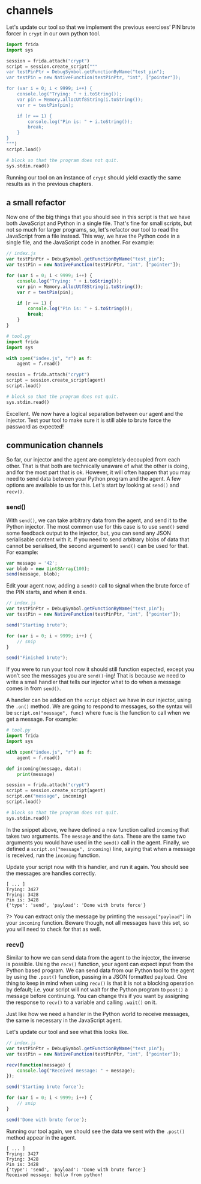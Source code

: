 # channels

Let's update our tool so that we implement the previous exercises’ PIN brute forcer in `crypt` in our own python tool.

```python
import frida
import sys

session = frida.attach("crypt")
script = session.create_script("""
var testPinPtr = DebugSymbol.getFunctionByName("test_pin");
var testPin = new NativeFunction(testPinPtr, "int", ["pointer"]);

for (var i = 0; i < 9999; i++) {
    console.log("Trying: " + i.toString());
    var pin = Memory.allocUtf8String(i.toString());
    var r = testPin(pin);

    if (r == 1) {
        console.log("Pin is: " + i.toString());
        break;
    }
}
""")
script.load()

# block so that the program does not quit.
sys.stdin.read()
```

Running our tool on an instance of `crypt` should yield exactly the same results as in the previous chapters.

## a small refactor

Now one of the big things that you should see in this script is that we have both JavaScript and Python in a single file. That's fine for small scripts, but not so much for larger programs, so, let's refactor our tool to read the JavaScript from a file instead. This way, we have the Python code in a single file, and the JavaScript code in another. For example:

```javascript
// index.js
var testPinPtr = DebugSymbol.getFunctionByName("test_pin");
var testPin = new NativeFunction(testPinPtr, "int", ["pointer"]);

for (var i = 0; i < 9999; i++) {
    console.log("Trying: " + i.toString());
    var pin = Memory.allocUtf8String(i.toString());
    var r = testPin(pin);

    if (r == 1) {
        console.log("Pin is: " + i.toString());
        break;
    }
}
```

```python
# tool.py
import frida
import sys

with open("index.js", "r") as f:
    agent = f.read()

session = frida.attach("crypt")
script = session.create_script(agent)
script.load()

# block so that the program does not quit.
sys.stdin.read()
```

Excellent. We now have a logical separation between our agent and the injector. Test your tool to make sure it is still able to brute force the password as expected!

## communication channels

So far, our injector and the agent are completely decoupled from each other. That is that both are technically unaware of what the other is doing, and for the most part that is ok. However, it will often happen that you may need to send data between your Python program and the agent. A few options are available to us for this. Let's start by looking at `send()` and `recv()`.

### send()

With `send()`, we can take arbitrary data from the agent, and send it to the Python injector. The most common use for this case is to use `send()` send some feedback output to the injector, but, you can send any JSON serialisable content with it. If you need to send arbitrary blobs of data that cannot be serialised, the second argument to `send()` can be used for that. For example:

```javascript
var message = '42';
var blob = new Uint8Array(100);
send(message, blob);
```

Edit your agent now, adding a `send()` call to signal when the brute force of the PIN starts, and when it ends.

```javascript
// index.js
var testPinPtr = DebugSymbol.getFunctionByName("test_pin");
var testPin = new NativeFunction(testPinPtr, "int", ["pointer"]);

send("Starting brute");

for (var i = 0; i < 9999; i++) {
    // snip
}

send("Finished brute");
```

If you were to run your tool now it should still function expected, except you won’t see the messages you are `send()`-ing! That is because we need to write a small handler that tells our injector what to do when a message comes in from `send()`.

A handler can be added on the `script` object we have in our injector, using the `.on()` method. We are going to respond to messages, so the syntax will be `script.on("message", func)` where `func` is the function to call when we get a message. For example:

```python
# tool.py
import frida
import sys

with open("index.js", "r") as f:
    agent = f.read()

def incoming(message, data):
    print(message)

session = frida.attach("crypt")
script = session.create_script(agent)
script.on("message", incoming)
script.load()

# block so that the program does not quit.
sys.stdin.read()
```

In the snippet above, we have defined a new function called `incoming` that takes two arguments. The `message` and the `data`. These are the same two arguments you would have used in the `send()` call in the agent.  Finally, we defined a `script.on("message", incoming)` line, saying that when a message is received, run the `incoming` function.

Update your script now with this handler, and run it again. You should see the messages are handles correctly.

```text
[ ... ]
Trying: 3427
Trying: 3428
Pin is: 3428
{'type': 'send', 'payload': 'Done with brute force'}
```

?> You can extract only the message by printing the `message["payload"]` in your `incoming` function. Beware though, not all messages have this set, so you will need to check for that as well.

### recv()

Similar to how we can send data from the agent to the injector, the inverse is possible. Using the `recv()` function, your agent can expect input from the Python based program. We can send data from our Python tool to the agent by using the `.post()` function, passing in a JSON formatted payload. One thing to keep in mind when using `recv()` is that it is not a blocking operation by default; i.e. your script will not wait for the Python program to `post()` a message before continuing. You can change this if you want by assigning the response to `recv()` to a variable and calling `.wait()` on it.

Just like how we need a handler in the Python world to receive messages, the same is necessary in the JavaScript agent.

Let's update our tool and see what this looks like.

```javascript
// index.js
var testPinPtr = DebugSymbol.getFunctionByName("test_pin");
var testPin = new NativeFunction(testPinPtr, "int", ["pointer"]);

recv(function(message) {
    console.log("Received message: " + message);
});

send('Starting brute force');

for (var i = 0; i < 9999; i++) {
    // snip
}

send('Done with brute force');
```

Running our tool again, we should see the data we sent with the `.post()` method appear in the agent.

```text
[ ... ]
Trying: 3427
Trying: 3428
Pin is: 3428
{'type': 'send', 'payload': 'Done with brute force'}
Received message: hello from python!
```
